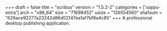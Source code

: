 +++
draft = false
title = "scribus"
version = "1.5.2-2"
categories = ['xapps-extra']
arch = "x86_64"
size = "71698452"
usize = "126554560"
sha1sum = "628ace92277a23242d86d02147ea1af7bf8a4c85"
+++
A professional desktop publishing application.
